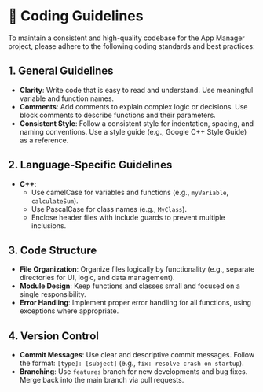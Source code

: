 # 📏 Coding Guidelines

To maintain a consistent and high-quality codebase for the App Manager project, please adhere to the following coding standards and best practices:

## 1. General Guidelines
 - **Clarity**: Write code that is easy to read and understand. Use meaningful variable and function names.
 - **Comments**: Add comments to explain complex logic or decisions. Use block comments to describe functions and their parameters.
 - **Consistent Style**: Follow a consistent style for indentation, spacing, and naming conventions. Use a style guide (e.g., Google C++ Style Guide) as a reference.

## 2. Language-Specific Guidelines
 - **C++**:
   - Use camelCase for variables and functions (e.g., `myVariable`, `calculateSum`).
   - Use PascalCase for class names (e.g., `MyClass`).
   - Enclose header files with include guards to prevent multiple inclusions.

## 3. Code Structure
 - **File Organization**: Organize files logically by functionality (e.g., separate directories for UI, logic, and data management).
 - **Module Design**: Keep functions and classes small and focused on a single responsibility.
 - **Error Handling**: Implement proper error handling for all functions, using exceptions where appropriate.

## 4. Version Control
 - **Commit Messages**: Use clear and descriptive commit messages. Follow the format: `[type]: [subject]` (e.g., `fix: resolve crash on startup`).
 - **Branching**: Use `features` branch for new developments and bug fixes. Merge back into the main branch via pull requests.
